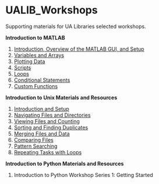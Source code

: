 # UALIB_Workshops

Supporting materials for UA Libraries selected workshops.

**Introduction to MATLAB**

   1. [Introduction, Overview of the MATLAB GUI, and Setup](https://github.com/vfscalfani/UALIB_Workshops/blob/master/01_MATLAB/01_MATLAB_Introduction.md)
   2. [Variables and Arrays](https://github.com/vfscalfani/UALIB_Workshops/blob/master/01_MATLAB/02_MATLAB_Variables_Arrays.md)
   3. [Plotting Data](https://github.com/vfscalfani/UALIB_Workshops/blob/master/01_MATLAB/03_MATLAB_Plotting.md)
   4. [Scripts](https://github.com/vfscalfani/UALIB_Workshops/blob/master/01_MATLAB/04_MATLAB_Scripts.md)
   5. [Loops](https://github.com/vfscalfani/UALIB_Workshops/blob/master/01_MATLAB/05_MATLAB_Loops.md)
   6. [Conditional Statements](https://github.com/vfscalfani/UALIB_Workshops/blob/master/01_MATLAB/06_MATLAB_Conditional_Statements.md)
   7. [Custom Functions](https://github.com/vfscalfani/UALIB_Workshops/blob/master/01_MATLAB/07_MATLAB_Custom_Functions.md)
	
**Introduction to Unix Materials and Resources**

   1. [Introduction and Setup](https://github.com/vfscalfani/UALIB_Workshops/blob/master/02_Unix/01_Unix_Introduction.md)
   2. [Navigating Files and Directories](https://github.com/vfscalfani/UALIB_Workshops/blob/master/02_Unix/02_Unix_Navigating.md)
   3. [Viewing Files and Counting](https://github.com/vfscalfani/UALIB_Workshops/blob/master/02_Unix/03_Unix_Viewing_Counting.md)
   4. [Sorting and Finding Duplicates](https://github.com/vfscalfani/UALIB_Workshops/blob/master/02_Unix/04_Unix_Sorting_Duplicates.md)
   5. [Merging Files and Data](https://github.com/vfscalfani/UALIB_Workshops/blob/master/02_Unix/05_Unix_Merging.md)
   6. [Comparing Files](https://github.com/vfscalfani/UALIB_Workshops/blob/master/02_Unix/06_Unix_Comparing.md)
   7. [Pattern Searching](https://github.com/vfscalfani/UALIB_Workshops/blob/master/02_Unix/07_Unix_Patterns.md)
   8. [Repeating Tasks with Loops](https://github.com/vfscalfani/UALIB_Workshops/blob/master/02_Unix/08_Unix_Loops.md)

**Introduction to Python Materials and Resources**

   1. Introduction to Python Workshop Series 1: Getting Started
